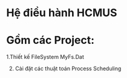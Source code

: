 # Hệ điều hành HCMUS
# Gồm các Project: 
   1.Thiết kế FileSystem MyFs.Dat
   
  2. Cài đặt các thuật toán Process Scheduling 
  
